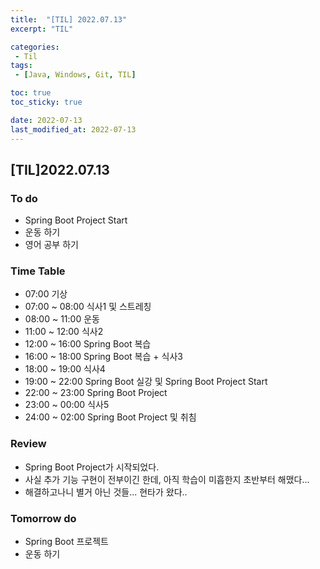 ```yaml
---
title:  "[TIL] 2022.07.13"
excerpt: "TIL"

categories:
 - Til
tags:
 - [Java, Windows, Git, TIL]

toc: true
toc_sticky: true

date: 2022-07-13
last_modified_at: 2022-07-13
---
```


## [TIL]2022.07.13


### To do
- Spring Boot Project Start
- 운동 하기
- 영어 공부 하기   


### Time Table 
- 07:00 기상
- 07:00 ~ 08:00 식사1 및 스트레칭
- 08:00 ~ 11:00 운동
- 11:00 ~ 12:00 식사2
- 12:00 ~ 16:00 Spring Boot 복습
- 16:00 ~ 18:00 Spring Boot 복습 + 식사3
- 18:00 ~ 19:00 식사4
- 19:00 ~ 22:00 Spring Boot 실강 및 Spring Boot Project Start
- 22:00 ~ 23:00 Spring Boot Project
- 23:00 ~ 00:00 식사5
- 24:00 ~ 02:00 Spring Boot Project 및 취침       


### Review
- Spring Boot Project가 시작되었다. 
- 사실 추가 기능 구현이 전부이긴 한데, 아직 학습이 미흡한지 초반부터 해맸다...
- 해결하고나니 별거 아닌 것들... 현타가 왔다..


### Tomorrow do
- Spring Boot 프로젝트
- 운동 하기
